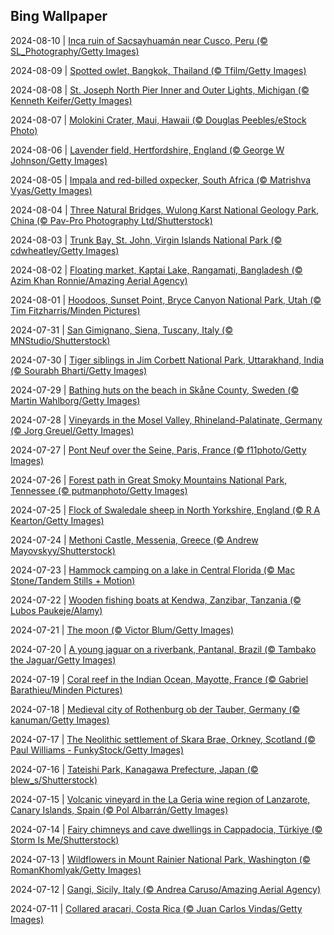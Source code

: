 ## Bing Wallpaper
2024-08-10 | [Inca ruin of Sacsayhuamán near Cusco, Peru (© SL_Photography/Getty Images)](./wallpaper/2024-08-10.jpg) 

2024-08-09 | [Spotted owlet, Bangkok, Thailand (© Tfilm/Getty Images)](./wallpaper/2024-08-09.jpg) 

2024-08-08 | [St. Joseph North Pier Inner and Outer Lights, Michigan (© Kenneth Keifer/Getty Images)](./wallpaper/2024-08-08.jpg) 

2024-08-07 | [Molokini Crater, Maui, Hawaii (© Douglas Peebles/eStock Photo)](./wallpaper/2024-08-07.jpg) 

2024-08-06 | [Lavender field, Hertfordshire, England (© George W Johnson/Getty Images)](./wallpaper/2024-08-06.jpg) 

2024-08-05 | [Impala and red-billed oxpecker, South Africa (© Matrishva Vyas/Getty Images)](./wallpaper/2024-08-05.jpg) 

2024-08-04 | [Three Natural Bridges, Wulong Karst National Geology Park, China (© Pav-Pro Photography Ltd/Shutterstock)](./wallpaper/2024-08-04.jpg) 

2024-08-03 | [Trunk Bay, St. John, Virgin Islands National Park (© cdwheatley/Getty Images)](./wallpaper/2024-08-03.jpg) 

2024-08-02 | [Floating market, Kaptai Lake, Rangamati, Bangladesh (© Azim Khan Ronnie/Amazing Aerial Agency)](./wallpaper/2024-08-02.jpg) 

2024-08-01 | [Hoodoos, Sunset Point, Bryce Canyon National Park, Utah (© Tim Fitzharris/Minden Pictures)](./wallpaper/2024-08-01.jpg) 

2024-07-31 | [San Gimignano, Siena, Tuscany, Italy (© MNStudio/Shutterstock)](./wallpaper/2024-07-31.jpg) 

2024-07-30 | [Tiger siblings in Jim Corbett National Park, Uttarakhand, India (© Sourabh Bharti/Getty Images)](./wallpaper/2024-07-30.jpg) 

2024-07-29 | [Bathing huts on the beach in Skåne County, Sweden (© Martin Wahlborg/Getty Images)](./wallpaper/2024-07-29.jpg) 

2024-07-28 | [Vineyards in the Mosel Valley, Rhineland-Palatinate, Germany (© Jorg Greuel/Getty Images)](./wallpaper/2024-07-28.jpg) 

2024-07-27 | [Pont Neuf over the Seine, Paris, France (© f11photo/Getty Images)](./wallpaper/2024-07-27.jpg) 

2024-07-26 | [Forest path in Great Smoky Mountains National Park, Tennessee (© putmanphoto/Getty Images)](./wallpaper/2024-07-26.jpg) 

2024-07-25 | [Flock of Swaledale sheep in North Yorkshire, England (© R A Kearton/Getty Images)](./wallpaper/2024-07-25.jpg) 

2024-07-24 | [Methoni Castle, Messenia, Greece (© Andrew Mayovskyy/Shutterstock)](./wallpaper/2024-07-24.jpg) 

2024-07-23 | [Hammock camping on a lake in Central Florida (© Mac Stone/Tandem Stills + Motion)](./wallpaper/2024-07-23.jpg) 

2024-07-22 | [Wooden fishing boats at Kendwa, Zanzibar, Tanzania (© Lubos Paukeje/Alamy)](./wallpaper/2024-07-22.jpg) 

2024-07-21 | [The moon (© Victor Blum/Getty Images)](./wallpaper/2024-07-21.jpg) 

2024-07-20 | [A young jaguar on a riverbank, Pantanal, Brazil (© Tambako the Jaguar/Getty Images)](./wallpaper/2024-07-20.jpg) 

2024-07-19 | [Coral reef in the Indian Ocean, Mayotte, France (© Gabriel Barathieu/Minden Pictures)](./wallpaper/2024-07-19.jpg) 

2024-07-18 | [Medieval city of Rothenburg ob der Tauber, Germany (© kanuman/Getty Images)](./wallpaper/2024-07-18.jpg) 

2024-07-17 | [The Neolithic settlement of Skara Brae, Orkney, Scotland (© Paul Williams - FunkyStock/Getty Images)](./wallpaper/2024-07-17.jpg) 

2024-07-16 | [Tateishi Park, Kanagawa Prefecture, Japan (© blew_s/Shutterstock)](./wallpaper/2024-07-16.jpg) 

2024-07-15 | [Volcanic vineyard in the La Geria wine region of Lanzarote, Canary Islands, Spain (© Pol Albarrán/Getty Images)](./wallpaper/2024-07-15.jpg) 

2024-07-14 | [Fairy chimneys and cave dwellings in Cappadocia, Türkiye (© Storm Is Me/Shutterstock)](./wallpaper/2024-07-14.jpg) 

2024-07-13 | [Wildflowers in Mount Rainier National Park, Washington (© RomanKhomlyak/Getty Images)](./wallpaper/2024-07-13.jpg) 

2024-07-12 | [Gangi, Sicily, Italy (© Andrea Caruso/Amazing Aerial Agency)](./wallpaper/2024-07-12.jpg) 

2024-07-11 | [Collared aracari, Costa Rica (© Juan Carlos Vindas/Getty Images)](./wallpaper/2024-07-11.jpg) 

